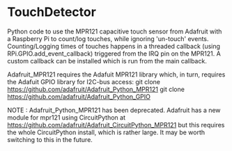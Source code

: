 # TouchDetector
Python code to use the MPR121 capacitive touch sensor from Adafruit with a Raspberry Pi to count/log touches, while ignoring 'un-touch' events.
Counting/Logging times of touches happens in a threaded callback (using RPi.GPIO.add_event_callback) triggered from the IRQ pin on the MPR121. A custom callback can be installed which is run from the main callback. 

Adafruit_MPR121 requires the Adafuit MPR121 library which, in turn, requires the Adafuit GPIO library for I2C-bus access:
git clone https://github.com/adafruit/Adafruit_Python_MPR121 
git clone https://github.com/adafruit/Adafruit_Python_GPIO

NOTE :
Adafruit_Python_MPR121 has been deprecated. Adafruit has a new module for mpr121 using CircuitPython at https://github.com/adafruit/Adafruit_CircuitPython_MPR121
but this requires the whole CircuitPython install, which is rather large. It may be worth switching to this in the future.
